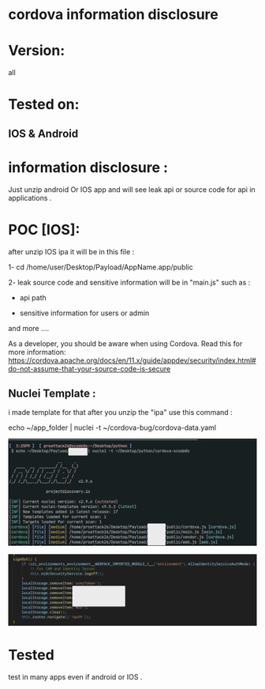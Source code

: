 # cordova information disclosure
# Version: 
all
# Tested on: 
IOS & Android 
----
# information disclosure  :
Just unzip android Or IOS app and will see leak api or source code for api in applications .
# POC [IOS]:
after unzip IOS ipa it will be in this file :

1- cd /home/user/Desktop/Payload/AppName.app/public

2- leak source code and sensitive information will be in "main.js"  such as :

* api path 

* sensitive information  for users or admin

and more ....

As a developer, you should be aware when using Cordova. Read this for more information:
https://cordova.apache.org/docs/en/11.x/guide/appdev/security/index.html#do-not-assume-that-your-source-code-is-secure

## Nuclei Template  :

i made template for that after you unzip the "ipa" use this command :

echo ~/app_folder | nuclei -t ~/cordova-bug/cordova-data.yaml

 ![Script](https://github.com/xcodeOn1/cordova-bug/blob/main/poc.png)

 ![Script](https://github.com/xcodeOn1/cordova-bug/blob/main/token.png)

 # Tested 

 test in many apps even if android or IOS .

